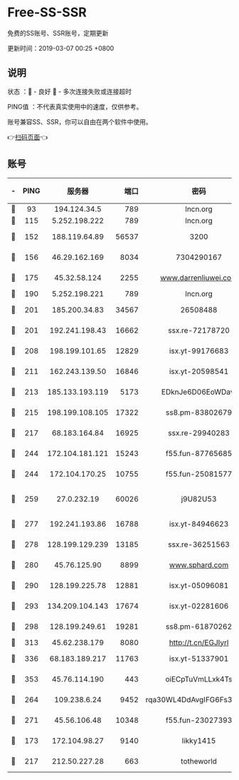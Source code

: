 # Free-SS-SSR

免费的SS账号、SSR账号，定期更新

更新时间：2019-03-07 00:25 +0800

## 说明

状态     ：🙂 - 良好 🙁 - 多次连接失败或连接超时

PING值   ：不代表真实使用中的速度，仅供参考。

账号兼容SS、SSR，你可以自由在两个软件中使用。

👉[扫码页面](https://liesauer.github.io/Free-SS-SSR/)👈

## 账号

|-|PING|服务器|端口|密码|加密方式|区域|
|:----:|:----:|:-----:|-----:|:----:|:----:|:----:|
|🙂|93|194.124.34.5|789|lncn.org|rc4|JP|
|🙂|115|5.252.198.222|789|lncn.org|rc4|JP|
|🙂|152|188.119.64.89|56537|3200|aes-256-cfb|RU|
|🙂|156|46.29.162.169|8034|7304290167|aes-256-cfb|RU|
|🙂|175|45.32.58.124|2255|www.darrenliuwei.com|aes-256-cfb|JP|
|🙂|190|5.252.198.221|789|lncn.org|rc4|JP|
|🙂|201|185.200.34.83|34567|26508488|aes-256-cfb|US|
|🙂|201|192.241.198.43|16662|ssx.re-72178720|aes-256-cfb|US|
|🙂|208|198.199.101.65|12829|isx.yt-99176683|aes-256-cfb|US|
|🙂|211|162.243.139.50|16846|isx.yt-20598541|aes-256-cfb|US|
|🙂|213|185.133.193.119|5173|EDknJe6D06EoWDaw|aes-256-cfb|US|
|🙂|215|198.199.108.105|17322|ss8.pm-83802679|aes-256-cfb|US|
|🙂|217|68.183.164.84|16925|ssx.re-29940283|aes-256-cfb|US|
|🙂|244|172.104.181.121|15243|f55.fun-87765685|aes-256-cfb|SG|
|🙂|244|172.104.170.25|10755|f55.fun-25081577|aes-256-cfb|SG|
|🙂|259|27.0.232.19|60026|j9U82U53|xchacha20-ietf-poly1305|HK|
|🙂|277|192.241.193.86|16788|isx.yt-84946623|aes-256-cfb|US|
|🙂|278|128.199.129.239|13185|ssx.re-36251563|aes-256-cfb|SG|
|🙂|280|45.76.125.90|8899|www.sphard.com|aes-256-cfb|AU|
|🙂|290|128.199.225.78|12881|isx.yt-05096081|aes-256-cfb|SG|
|🙂|293|134.209.104.143|17674|isx.yt-02281606|aes-256-cfb|SG|
|🙂|298|128.199.249.61|19281|ss8.pm-61870262|aes-256-cfb|SG|
|🙂|313|45.62.238.179|8080|http://t.cn/EGJIyrl|rc4-md5|CA|
|🙂|336|68.183.189.217|11763|isx.yt-51337901|aes-256-cfb|SG|
|🙂|353|45.76.114.190|443|oiECpTuVmLLxk4Ts|aes-256-cfb|AU|
|🙂|264|109.238.6.24|9452|rqa30WL4DdAvgIFG6Fs3znzTa|aes-256-cfb|FR|
|🙂|271|45.56.106.48|10348|f55.fun-23027393|aes-256-cfb|US|
|🙁|173|172.104.98.27|9140|likky1415|aes-256-cfb|JP|
|🙁|217|212.50.227.28|663|totheworld|aes-256-cfb|US|
